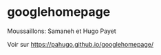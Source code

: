 # googlehomepage

Moussaillons: Samaneh et Hugo Payet


Voir sur https://pahugo.github.io/googlehomepage/
